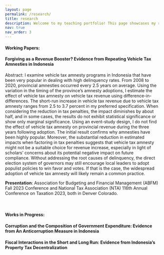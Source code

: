 ```yaml
---
layout: page
permalink: /research/
title: research
description: Welcome to my teaching portfolio! This page showcases my research projects.
nav: true
nav_order: 3
---
```



#### **Working Papers**:

#### Forgiving as a Revenue Booster? Evidence from Repeating Vehicle Tax Amnesties in Indonesia

Abstract:  I examine vehicle tax amnesty programs in Indonesia that have been very popular in dealing
with high delinquency rates. From 2008 to 2020, provincial amnesties occurred every 2.5 years on
average. Using the variation in the timing of the province’s amnesty adoptions, I estimate the effect
of vehicle tax amnesty on vehicle tax revenue using difference-in-differences. The short-run increase
in vehicle tax revenue due to vehicle tax amnesty ranges from 2.5 to 3.7 percent in my preferred
specification. When considering the reduction in tax penalties, the impact diminishes by about half,
and in some cases, the results do not exhibit statistical significance or show only marginal significance.
Using an event-study design, I do not find the effect of vehicle tax amnesty on provincial revenue during
the three years following adoption. The initial result confirms why amnesties have been highly popular.
Moreover, the substantial reduction in estimated impacts when factoring in tax penalties suggests that
vehicle tax amnesty might not be a suitable choice for revenue increase, especially in light of scholars’
concerns about its potential negative impact on future compliance. Without addressing the root
causes of delinquency, the direct election system of governors may still encourage local leaders to adopt
populist policies to win favor and votes. If that is the case, the widespread adoption of vehicle tax
amnesty will likely remain a common practice.

**Presentation**: Association for Budgeting and Financial Management (ABFM) Fall 2023 Conference and National Tax Association (NTA) 116th Annual Conference on Taxation 2023, both in Denver Colorado.
<br>
<br>
<br>

#### **Works in Progress**:

#### Corruption and the Composition of Government Expenditure: Evidence from An Anticorruption Measure in Indonesia

#### Fiscal Interactions in the Short and Long Run: Evidence from Indonesia’s Property Tax Decentralization

